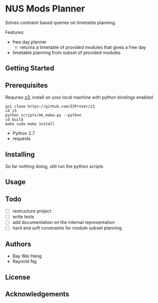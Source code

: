 # NUS Mods Planner

Solves contraint based queries on timetable planning. 

Features:

- free day planner
  - returns a timetable of provided modules that gives a free day
- timetable planning from subset of provided modules 

## Getting Started

## Prerequisites
Requries [z3](https://github.com/Z3Prover/z3), install on your local machine with python bindings enabled

```
git clone https://github.com/Z3Prover/z3
cd z3
python scripts/mk_make.py --python
cd build
make sudo make install
```

- Python 2.7
- requests

## Installing

So far nothing doing, still run the python scripts

## Usage

## Todo

- [ ] restructure project
- [ ] write tests
- [ ] add documentation on the internal representation
- [ ] hard and soft constraints for module subset planning

## Authors

- Bay Wei Heng
- Raynold Ng

## License

## Acknowledgements
